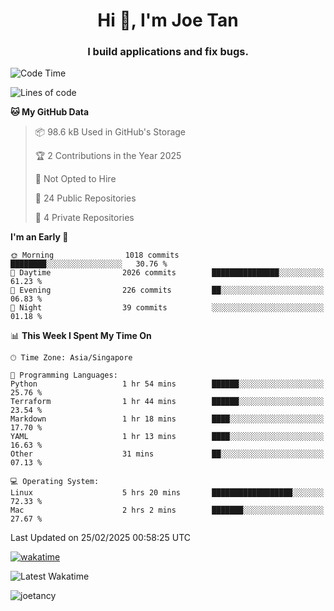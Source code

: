 <h1 align="center">Hi 👋, I'm Joe Tan</h1>
<h3 align="center">I build applications and fix bugs.</h3>

<!--START_SECTION:waka-->
![Code Time](http://img.shields.io/badge/Code%20Time-1%2C495%20hrs%2028%20mins-blue)

![Lines of code](https://img.shields.io/badge/From%20Hello%20World%20I%27ve%20Written-46.5%20million%20lines%20of%20code-blue)

**🐱 My GitHub Data** 

> 📦 98.6 kB Used in GitHub's Storage 
 > 
> 🏆 2 Contributions in the Year 2025
 > 
> 🚫 Not Opted to Hire
 > 
> 📜 24 Public Repositories 
 > 
> 🔑 4 Private Repositories 
 > 
**I'm an Early 🐤** 

```text
🌞 Morning                1018 commits        ████████░░░░░░░░░░░░░░░░░   30.76 % 
🌆 Daytime                2026 commits        ███████████████░░░░░░░░░░   61.23 % 
🌃 Evening                226 commits         ██░░░░░░░░░░░░░░░░░░░░░░░   06.83 % 
🌙 Night                  39 commits          ░░░░░░░░░░░░░░░░░░░░░░░░░   01.18 % 
```


📊 **This Week I Spent My Time On** 

```text
🕑︎ Time Zone: Asia/Singapore

💬 Programming Languages: 
Python                   1 hr 54 mins        ██████░░░░░░░░░░░░░░░░░░░   25.76 % 
Terraform                1 hr 44 mins        ██████░░░░░░░░░░░░░░░░░░░   23.54 % 
Markdown                 1 hr 18 mins        ████░░░░░░░░░░░░░░░░░░░░░   17.70 % 
YAML                     1 hr 13 mins        ████░░░░░░░░░░░░░░░░░░░░░   16.63 % 
Other                    31 mins             ██░░░░░░░░░░░░░░░░░░░░░░░   07.13 % 

💻 Operating System: 
Linux                    5 hrs 20 mins       ██████████████████░░░░░░░   72.33 % 
Mac                      2 hrs 2 mins        ███████░░░░░░░░░░░░░░░░░░   27.67 % 
```


 Last Updated on 25/02/2025 00:58:25 UTC
<!--END_SECTION:waka-->
[![wakatime](https://wakatime.com/badge/user/e0e3a0f0-6d69-4241-946d-0baaf7b91278.svg)](https://wakatime.com/@e0e3a0f0-6d69-4241-946d-0baaf7b91278)

![Latest Wakatime](https://github.com/joetancy/joetancy/workflows/Latest%20Wakatime/badge.svg)

<p align="left"> <img src="https://komarev.com/ghpvc/?username=joetancy" alt="joetancy" /> </p>

